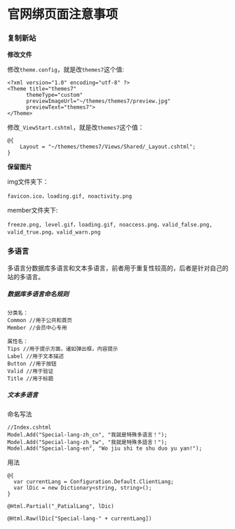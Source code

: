 # 官网绑页面注意事项

### 复制新站
**修改文件**

修改`theme.config`，就是改`themes7`这个值:
````
<?xml version="1.0" encoding="utf-8" ?>
<Theme title="themes7"
	  themeType="custom"
      previewImageUrl="~/themes/themes7/preview.jpg"
      previewText="themes7"> 
</Theme>
````
修改`_ViewStart.cshtml`，就是改`themes7`这个值：
````
@{
    Layout = "~/themes/themes7/Views/Shared/_Layout.cshtml"; 
}
````
**保留图片**

img文件夹下：
````
favicon.ico，loading.gif, noactivity.png
````
member文件夹下:
````
freeze.png, level.gif，loading.gif, noaccess.png，valid_false.png, valid_true.png，valid_warn.png
````
### 多语言
多语言分数据库多语言和文本多语言，前者用于重复性较高的，后者是针对自己的站的多语言。
##### 数据库多语言命名规则
````
分类名：
Common //用于公共和首页
Member //会员中心专用

属性名：
Tips //用于提示方面，诸如弹出框，内容提示
Label //用于文本描述
Button //用于按钮
Valid //用于验证
Title //用于标题
````
##### 文本多语言
命名写法
````
//Index.cshtml
Model.Add("Special-lang-zh_cn", "我就是特殊多语言！");
Model.Add("Special-lang-zh_tw", "我就是特殊多語言！");
Model.Add("Special-lang-en", "Wo jiu shi te shu duo yu yan!");
````
用法
````
@{
  var currentLang = Configuration.Default.ClientLang;
  var lDic = new Dictionary<string, string>();
}

@Html.Partial("_PatialLang", lDic)

@Html.Raw(lDic["Special-lang-" + currentLang])
````